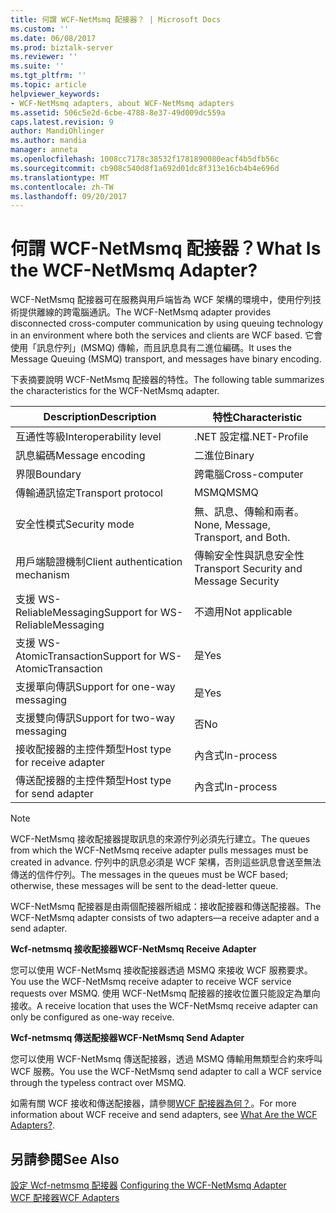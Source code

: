 ```yaml
---
title: 何謂 WCF-NetMsmq 配接器？ | Microsoft Docs
ms.custom: ''
ms.date: 06/08/2017
ms.prod: biztalk-server
ms.reviewer: ''
ms.suite: ''
ms.tgt_pltfrm: ''
ms.topic: article
helpviewer_keywords:
- WCF-NetMsmq adapters, about WCF-NetMsmq adapters
ms.assetid: 506c5e2d-6cbe-4788-8e37-49d009dc559a
caps.latest.revision: 9
author: MandiOhlinger
ms.author: mandia
manager: anneta
ms.openlocfilehash: 1008cc7178c38532f1781890080eacf4b5dfb56c
ms.sourcegitcommit: cb908c540d8f1a692d01dc8f313e16cb4b4e696d
ms.translationtype: MT
ms.contentlocale: zh-TW
ms.lasthandoff: 09/20/2017
---
```

# <a name="what-is-the-wcf-netmsmq-adapter"></a><span data-ttu-id="563e4-103">何謂 WCF-NetMsmq 配接器？</span><span class="sxs-lookup"><span data-stu-id="563e4-103">What Is the WCF-NetMsmq Adapter?</span></span>
<span data-ttu-id="563e4-104">WCF-NetMsmq 配接器可在服務與用戶端皆為 WCF 架構的環境中，使用佇列技術提供離線的跨電腦通訊。</span><span class="sxs-lookup"><span data-stu-id="563e4-104">The WCF-NetMsmq adapter provides disconnected cross-computer communication by using queuing technology in an environment where both the services and clients are WCF based.</span></span> <span data-ttu-id="563e4-105">它會使用「訊息佇列」(MSMQ) 傳輸，而且訊息具有二進位編碼。</span><span class="sxs-lookup"><span data-stu-id="563e4-105">It uses the Message Queuing (MSMQ) transport, and messages have binary encoding.</span></span>  
  
 <span data-ttu-id="563e4-106">下表摘要說明 WCF-NetMsmq 配接器的特性。</span><span class="sxs-lookup"><span data-stu-id="563e4-106">The following table summarizes the characteristics for the WCF-NetMsmq adapter.</span></span>  
  
|<span data-ttu-id="563e4-107">Description</span><span class="sxs-lookup"><span data-stu-id="563e4-107">Description</span></span>|<span data-ttu-id="563e4-108">特性</span><span class="sxs-lookup"><span data-stu-id="563e4-108">Characteristic</span></span>|  
|-----------------|--------------------|  
|<span data-ttu-id="563e4-109">互通性等級</span><span class="sxs-lookup"><span data-stu-id="563e4-109">Interoperability level</span></span>|<span data-ttu-id="563e4-110">.NET 設定檔</span><span class="sxs-lookup"><span data-stu-id="563e4-110">.NET-Profile</span></span>|  
|<span data-ttu-id="563e4-111">訊息編碼</span><span class="sxs-lookup"><span data-stu-id="563e4-111">Message encoding</span></span>|<span data-ttu-id="563e4-112">二進位</span><span class="sxs-lookup"><span data-stu-id="563e4-112">Binary</span></span>|  
|<span data-ttu-id="563e4-113">界限</span><span class="sxs-lookup"><span data-stu-id="563e4-113">Boundary</span></span>|<span data-ttu-id="563e4-114">跨電腦</span><span class="sxs-lookup"><span data-stu-id="563e4-114">Cross-computer</span></span>|  
|<span data-ttu-id="563e4-115">傳輸通訊協定</span><span class="sxs-lookup"><span data-stu-id="563e4-115">Transport protocol</span></span>|<span data-ttu-id="563e4-116">MSMQ</span><span class="sxs-lookup"><span data-stu-id="563e4-116">MSMQ</span></span>|  
|<span data-ttu-id="563e4-117">安全性模式</span><span class="sxs-lookup"><span data-stu-id="563e4-117">Security mode</span></span>|<span data-ttu-id="563e4-118">無、訊息、傳輸和兩者。</span><span class="sxs-lookup"><span data-stu-id="563e4-118">None, Message, Transport, and Both.</span></span>|  
|<span data-ttu-id="563e4-119">用戶端驗證機制</span><span class="sxs-lookup"><span data-stu-id="563e4-119">Client authentication mechanism</span></span>|<span data-ttu-id="563e4-120">傳輸安全性與訊息安全性</span><span class="sxs-lookup"><span data-stu-id="563e4-120">Transport Security and Message Security</span></span>|  
|<span data-ttu-id="563e4-121">支援 WS-ReliableMessaging</span><span class="sxs-lookup"><span data-stu-id="563e4-121">Support for WS-ReliableMessaging</span></span>|<span data-ttu-id="563e4-122">不適用</span><span class="sxs-lookup"><span data-stu-id="563e4-122">Not applicable</span></span>|  
|<span data-ttu-id="563e4-123">支援 WS-AtomicTransaction</span><span class="sxs-lookup"><span data-stu-id="563e4-123">Support for WS-AtomicTransaction</span></span>|<span data-ttu-id="563e4-124">是</span><span class="sxs-lookup"><span data-stu-id="563e4-124">Yes</span></span>|  
|<span data-ttu-id="563e4-125">支援單向傳訊</span><span class="sxs-lookup"><span data-stu-id="563e4-125">Support for one-way messaging</span></span>|<span data-ttu-id="563e4-126">是</span><span class="sxs-lookup"><span data-stu-id="563e4-126">Yes</span></span>|  
|<span data-ttu-id="563e4-127">支援雙向傳訊</span><span class="sxs-lookup"><span data-stu-id="563e4-127">Support for two-way messaging</span></span>|<span data-ttu-id="563e4-128">否</span><span class="sxs-lookup"><span data-stu-id="563e4-128">No</span></span>|  
|<span data-ttu-id="563e4-129">接收配接器的主控件類型</span><span class="sxs-lookup"><span data-stu-id="563e4-129">Host type for receive adapter</span></span>|<span data-ttu-id="563e4-130">內含式</span><span class="sxs-lookup"><span data-stu-id="563e4-130">In-process</span></span>|  
|<span data-ttu-id="563e4-131">傳送配接器的主控件類型</span><span class="sxs-lookup"><span data-stu-id="563e4-131">Host type for send adapter</span></span>|<span data-ttu-id="563e4-132">內含式</span><span class="sxs-lookup"><span data-stu-id="563e4-132">In-process</span></span>|  
  
> [!NOTE]
>  <span data-ttu-id="563e4-133">WCF-NetMsmq 接收配接器提取訊息的來源佇列必須先行建立。</span><span class="sxs-lookup"><span data-stu-id="563e4-133">The queues from which the WCF-NetMsmq receive adapter pulls messages must be created in advance.</span></span> <span data-ttu-id="563e4-134">佇列中的訊息必須是 WCF 架構，否則這些訊息會送至無法傳送的信件佇列。</span><span class="sxs-lookup"><span data-stu-id="563e4-134">The messages in the queues must be WCF based; otherwise, these messages will be sent to the dead-letter queue.</span></span>  
  
 <span data-ttu-id="563e4-135">WCF-NetMsmq 配接器是由兩個配接器所組成：接收配接器和傳送配接器。</span><span class="sxs-lookup"><span data-stu-id="563e4-135">The WCF-NetMsmq adapter consists of two adapters—a receive adapter and a send adapter.</span></span>  
  
 <span data-ttu-id="563e4-136">**Wcf-netmsmq 接收配接器**</span><span class="sxs-lookup"><span data-stu-id="563e4-136">**WCF-NetMsmq Receive Adapter**</span></span>  
  
 <span data-ttu-id="563e4-137">您可以使用 WCF-NetMsmq 接收配接器透過 MSMQ 來接收 WCF 服務要求。</span><span class="sxs-lookup"><span data-stu-id="563e4-137">You use the WCF-NetMsmq receive adapter to receive WCF service requests over MSMQ.</span></span> <span data-ttu-id="563e4-138">使用 WCF-NetMsmq 配接器的接收位置只能設定為單向接收。</span><span class="sxs-lookup"><span data-stu-id="563e4-138">A receive location that uses the WCF-NetMsmq receive adapter can only be configured as one-way receive.</span></span>  
  
 <span data-ttu-id="563e4-139">**Wcf-netmsmq 傳送配接器**</span><span class="sxs-lookup"><span data-stu-id="563e4-139">**WCF-NetMsmq Send Adapter**</span></span>  
  
 <span data-ttu-id="563e4-140">您可以使用 WCF-NetMsmq 傳送配接器，透過 MSMQ 傳輸用無類型合約來呼叫 WCF 服務。</span><span class="sxs-lookup"><span data-stu-id="563e4-140">You use the WCF-NetMsmq send adapter to call a WCF service through the typeless contract over MSMQ.</span></span>  
  
 <span data-ttu-id="563e4-141">如需有關 WCF 接收和傳送配接器，請參閱[WCF 配接器為何？](../core/what-are-the-wcf-adapters.md)。</span><span class="sxs-lookup"><span data-stu-id="563e4-141">For more information about WCF receive and send adapters, see [What Are the WCF Adapters?](../core/what-are-the-wcf-adapters.md).</span></span>  
  
## <a name="see-also"></a><span data-ttu-id="563e4-142">另請參閱</span><span class="sxs-lookup"><span data-stu-id="563e4-142">See Also</span></span>  
 <span data-ttu-id="563e4-143">[設定 Wcf-netmsmq 配接器](../core/configuring-the-wcf-netmsmq-adapter.md) </span><span class="sxs-lookup"><span data-stu-id="563e4-143">[Configuring the WCF-NetMsmq Adapter](../core/configuring-the-wcf-netmsmq-adapter.md) </span></span>  
 [<span data-ttu-id="563e4-144">WCF 配接器</span><span class="sxs-lookup"><span data-stu-id="563e4-144">WCF Adapters</span></span>](../core/wcf-adapters.md)